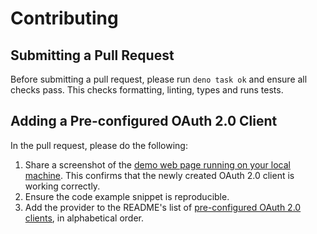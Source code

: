 # Contributing

## Submitting a Pull Request

Before submitting a pull request, please run `deno task ok` and ensure all
checks pass. This checks formatting, linting, types and runs tests.

## Adding a Pre-configured OAuth 2.0 Client

In the pull request, please do the following:

1. Share a screenshot of the
   [demo web page running on your local machine](README.md#running-the-demo).
   This confirms that the newly created OAuth 2.0 client is working correctly.
1. Ensure the code example snippet is reproducible.
1. Add the provider to the README's list of
   [pre-configured OAuth 2.0 clients](README.md#pre-defined-oauth-configurations),
   in alphabetical order.
